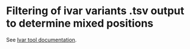 # Filtering of ivar variants .tsv output to determine mixed positions

See [Ivar tool documentation](https://andersen-lab.github.io/ivar/html/manualpage.html).
